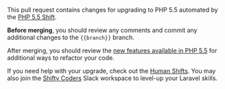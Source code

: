 This pull request contains changes for upgrading to PHP 5.5 automated by the [PHP 5.5 Shift](https://php-shift.com/upgrade-php-5.5).

**Before merging**, you should review any comments and commit any additional changes to the `{{branch}}` branch.

After merging, you should review the [new features available in PHP 5.5](http://php.net/manual/en/migration55.new-features.php) for additional ways to refactor your code. 

If you need help with your upgrade, check out the [Human Shifts](https://laravelshift.com/human-shifts). You may also join the [Shifty Coders](https://laravelshift.com/shifty-coders) Slack workspace to level-up your Laravel skills.

